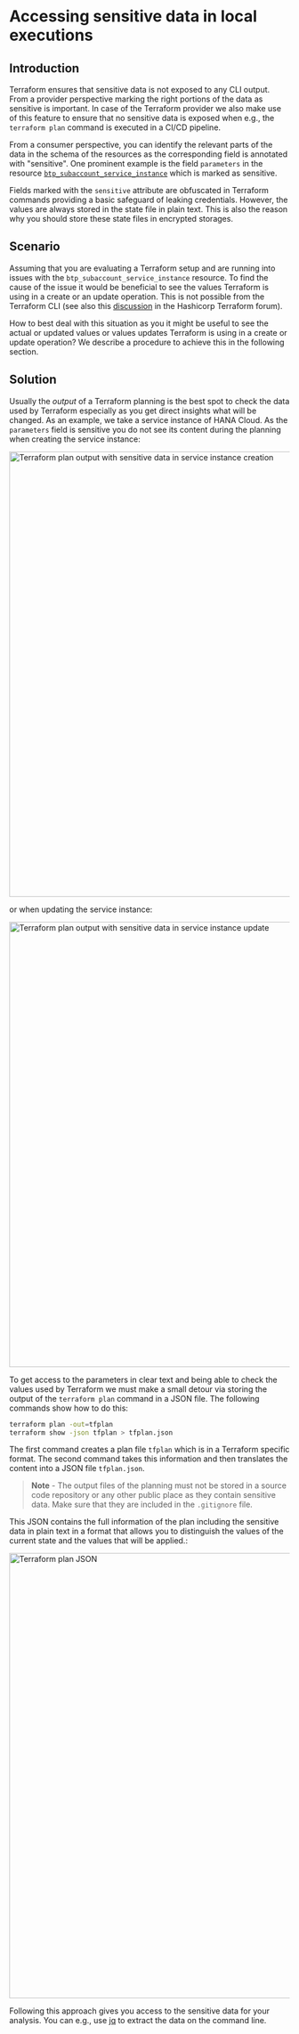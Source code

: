 # Accessing sensitive data in local executions

## Introduction

Terraform ensures that sensitive data is not exposed to any CLI output. From a provider perspective marking the right portions of the data as sensitive is important. In case of the Terraform provider we also make use of this feature to ensure that no sensitive data is exposed when e.g., the `terraform plan` command is executed in a CI/CD pipeline.

From a consumer perspective, you can identify the relevant parts of the data in the schema of the resources as the corresponding field is annotated with "sensitive". One prominent example is the field `parameters` in the resource [`btp_subaccount_service_instance`](https://registry.terraform.io/providers/SAP/btp/latest/docs/resources/subaccount_service_instance#parameters) which is marked as sensitive.

Fields marked with the `sensitive` attribute are obfuscated in Terraform commands providing a basic safeguard of leaking credentials. However, the values are always stored in the state file in plain text. This is also the reason why you should store these state files in encrypted storages.

## Scenario

Assuming that you are evaluating a Terraform setup and are running into issues with the `btp_subaccount_service_instance` resource. To find the cause of the issue it would be beneficial to see the values Terraform is using in a create or an update operation. This is not possible from the Terraform CLI (see also this [discussion](https://discuss.hashicorp.com/t/how-to-show-sensitive-values/24076/1) in the Hashicorp Terraform forum).

How to best deal with this situation as you it might be useful to see the actual or updated values or values updates Terraform is using in a create or update operation? We describe a procedure to achieve this in the following section.

## Solution

Usually the *output* of a Terraform planning is the best spot to check the data used by Terraform especially as you get direct insights what will be changed. As an example, we take a service instance of HANA Cloud. As the `parameters` field is sensitive you do not see its content during the planning when creating the service instance:

<img width="800px" src="../assets/plan_create_sensitive.png" alt="Terraform plan output with sensitive data in service instance creation">

or when updating the service instance:

<img width="800px" src="../assets/plan_change_sensitive.png" alt="Terraform plan output with sensitive data in service instance update">

To get access to the parameters in clear text and being able to check the values used by Terraform we must make a small detour via storing the output of the `terraform plan` command in a JSON file. The following commands show how to do this:

```bash
terraform plan -out=tfplan
terraform show -json tfplan > tfplan.json
```

The first command creates a plan file `tfplan` which is in a Terraform specific format. The second command takes this information and then translates the content into a JSON file `tfplan.json`. 

> **Note** - The output files of the planning must not be stored in a source code repository or any other public place as they contain sensitive data. Make sure that they are included in the `.gitignore` file.

This JSON contains the full information of the plan including the sensitive data in plain text in a format that allows you to distinguish the values of the current state and the values that will be applied.:

<img width="800px" src="../assets/tfplan_json_sensitive.png" alt="Terraform plan JSON">

Following this approach gives you access to the sensitive data for your analysis. You can e.g., use [jq](https://jqlang.github.io/jq/) to extract the data on the command line.
